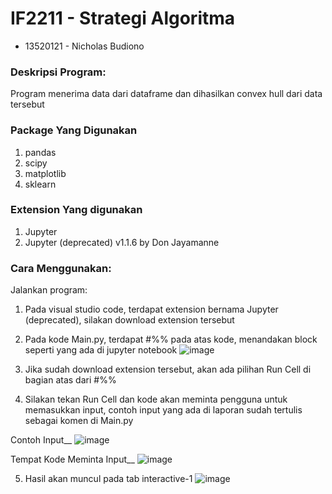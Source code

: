 # IF2211 - Strategi Algoritma

- 13520121 - Nicholas Budiono

### Deskripsi Program:

Program menerima data dari dataframe dan dihasilkan convex hull dari data tersebut

### Package Yang Digunakan

1. pandas
2. scipy
3. matplotlib
4. sklearn

### Extension Yang digunakan

1. Jupyter
2. Jupyter (deprecated) v1.1.6 by Don Jayamanne

### Cara Menggunakan:

Jalankan program:

1. Pada visual studio code, terdapat extension bernama Jupyter (deprecated), silakan download extension tersebut

2. Pada kode Main.py, terdapat #%% pada atas kode, menandakan block seperti yang ada di jupyter notebook
![image](https://user-images.githubusercontent.com/90960378/156011756-e30d91e7-29c6-45ef-9906-d6d5b1279784.png)

3. Jika sudah download extension tersebut, akan ada pilihan Run Cell di bagian atas dari #%%
4. Silakan tekan Run Cell dan kode akan meminta pengguna untuk memasukkan input, contoh input yang ada di laporan sudah tertulis sebagai komen di Main.py

  Contoh Input__
![image](https://user-images.githubusercontent.com/90960378/156011881-3f6f1305-a9b4-49dd-86ed-231eb14db115.png)

  Tempat Kode Meminta Input__
![image](https://user-images.githubusercontent.com/90960378/156012009-068a4b5a-9c81-45f8-a84e-6e21db7f0f46.png)

5. Hasil akan muncul pada tab interactive-1
![image](https://user-images.githubusercontent.com/90960378/156012124-cdae4d8c-3561-4a84-95d7-4e26b6c40218.png)

